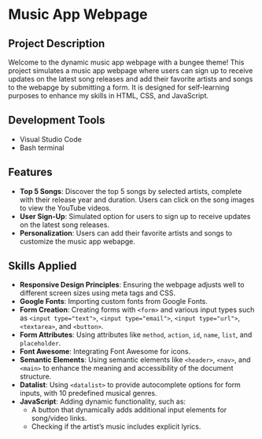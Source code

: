 # Music App Webpage

## Project Description
Welcome to the dynamic music app webpage with a bungee theme! This project simulates a music app webpage where users can sign up to receive updates on the latest song releases and add their favorite artists and songs to the webapge by submitting a form. It is designed for self-learning purposes to enhance my skills in HTML, CSS, and JavaScript.

## Development Tools

- Visual Studio Code
- Bash terminal

## Features

- **Top 5 Songs**: Discover the top 5 songs by selected artists, complete with their release year and duration. Users can click on the song images to view the YouTube videos.
- **User Sign-Up**: Simulated option for users to sign up to receive updates on the latest song releases.
- **Personalization**: Users can add their favorite artists and songs to customize the music app webapge.

## Skills Applied

- **Responsive Design Principles**: Ensuring the webpage adjusts well to different screen sizes using meta tags and CSS.
- **Google Fonts**: Importing custom fonts from Google Fonts.
- **Form Creation**: Creating forms with `<form>` and various input types such as `<input type="text">`, `<input type="email">`, `<input type="url">`, `<textarea>`, and `<button>`.
- **Form Attributes**: Using attributes like `method`, `action`, `id`, `name`, `list`, and `placeholder`.
- **Font Awesome**: Integrating Font Awesome for icons.
- **Semantic Elements**: Using semantic elements like `<header>`, `<nav>`, and `<main>` to enhance the meaning and accessibility of the document structure.
- **Datalist**: Using `<datalist>` to provide autocomplete options for form inputs, with 10 predefined musical genres.
- **JavaScript**: Adding dynamic functionality, such as:
  - A button that dynamically adds additional input elements for song/video links.
  - Checking if the artist’s music includes explicit lyrics.
